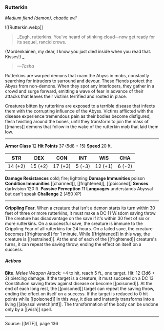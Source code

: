 ### Rutterkin
_Medium fiend (demon), chaotic evil_

![[Rutterkin.webp]]

> _Eugh, rutterkins. You've heard of stinking cloud—now get ready for its sequel, rancid crows.

(Mordenkainen, my dear, I know you just died inside when you read that. Kisses!)
_
> _—Tasha_

Rutterkins are warped demons that roam the Abyss in mobs, constantly searching for intruders to surround and devour. These Fiends protect the Abyss from non-demons. When they spot any interlopers, they gather in a crowd and surge forward, emitting a wave of fear in advance of their attacks that leaves their victims terrified and rooted in place.

Creatures bitten by rutterkins are exposed to a terrible disease that infects them with the corrupting influence of the Abyss. Victims afflicted with the disease experience tremendous pain as their bodies become disfigured, flesh twisting around the bones, until they transform to join the mass of [[manes]] demons that follow in the wake of the rutterkin mob that laid them low.



---

**Armor Class** 12
**Hit Points** 37 (5d8 + 15)
**Speed** 20 ft.

| STR     | DEX     | CON     | INT     | WIS     | CHA     |
|---------|---------|---------|---------|---------|---------|
| 14 (+2) | 15 (+2) | 17 (+3) | 5 (-3) | 12 (+1) | 6 (-2) |

**Damage Resistances** cold; fire; lightning
**Damage Immunities** poison
**Condition Immunities** [[charmed]], [[frightened]], [[poisoned]]
**Senses** darkvision 120 ft.
**Passive Perception** 11
**Languages** understands Abyssal but can't speak
**Challenge** 2 (450 XP)

---

**Crippling Fear**. When a creature that isn't a demon starts its turn within 30 feet of three or more rutterkins, it must make a DC 11 Wisdom saving throw. The creature has disadvantage on the save if it's within 30 feet of six or more rutterkins. On a successful save, the creature is immune to the Crippling Fear of all rutterkins for 24 hours. On a failed save, the creature becomes [[frightened]] for 1 minute. While [[frightened]] in this way, the creature is [[restrained]]. At the end of each of the [[frightened]] creature's turns, it can repeat the saving throw, ending the effect on itself on a success.

##### Actions
**Bite**. _Melee Weapon Attack:_ +4 to hit, reach 5 ft., one target. Hit: 12 (3d6 + 2) piercing damage. If the target is a creature, it must succeed on a DC 13 Constitution saving throw against disease or become [[poisoned]]. At the end of each long rest, the [[poisoned]] target can repeat the saving throw, ending the effect on itself on a success. If the target is reduced to 0 hit points while [[poisoned]] in this way, it dies and instantly transforms into a living [[abyssal wretch|mtf]]. The transformation of the body can be undone only by a [[wish]] spell.


---

Source: [[MTF]], page 136